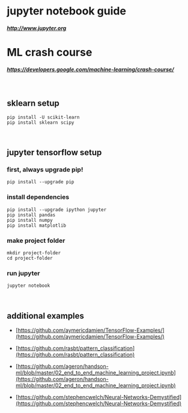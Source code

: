 # jupyter notebook guide
##### http://www.jupyter.org

# ML crash course
##### https://developers.google.com/machine-learning/crash-course/

<br/>

## sklearn setup
```
pip install -U scikit-learn
pip install sklearn scipy
```

<br/>

## jupyter tensorflow setup

### first, always upgrade pip!
```
pip install --upgrade pip
```

### install dependencies
```
pip install --upgrade ipython jupyter
pip install pandas
pip install numpy
pip install matplotlib
```

### make project folder
```
mkdir project-folder
cd project-folder
```

### run jupyter
```
jupyter notebook
```

<br/>

## additional examples

- [https://github.com/aymericdamien/TensorFlow-Examples/](https://github.com/aymericdamien/TensorFlow-Examples/)

- [https://github.com/rasbt/pattern_classification](https://github.com/rasbt/pattern_classification)

- [https://github.com/ageron/handson-ml/blob/master/02_end_to_end_machine_learning_project.ipynb](https://github.com/ageron/handson-ml/blob/master/02_end_to_end_machine_learning_project.ipynb)

- [https://github.com/stephencwelch/Neural-Networks-Demystified](https://github.com/stephencwelch/Neural-Networks-Demystified)